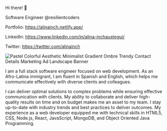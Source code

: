 Hi there! :wave:

Software Engineer @resilientcoders

Portfolio: https://alinainch.netlify.app/

LinkedIn: https://www.linkedin.com/in/alina-inchaustegui/

Twitter: https://twitter.com/alinainch



![Pastel Colorful Aesthetic Minimalist Gradient Ombre Trendy Contact Details Marketing Ad Landscape Banner](https://user-images.githubusercontent.com/126373389/227801507-ca32b06f-f0c5-4a2c-9b8c-8dca9162e168.png)


I am a full stack software engineer focused on web development. As an Afro-Latina immigrant, I am fluent in Spanish and English, which helps me communicate effectively with diverse clients and colleagues.

I can deliver optimal solutions to complex problems while ensuring effective communication with clients. My ability to collaborate and deliver high-quality results on time and on budget makes me an asset to my team. I stay up-to-date with industry trends and best practices to deliver outcomes. My experience as a web developer equipped me with technical skills in HTML5, CSS, Node.js, React, JavaScript, MongoDB, and Object Oriented Java Programming.
